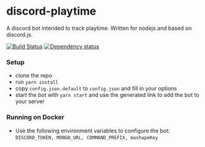 discord-playtime
=========
A discord bot intended to track playtime. Written for nodejs and based on discord.js.

[![Build Status](https://travis-ci.org/thiemok/discord-playtime.svg?branch=master)](https://travis-ci.org/thiemok/discord-playtime)
[![Dependency status](https://david-dm.org/thiemok/discord-playtime.svg)](https://david-dm.org/thiemok/discord-playtime)

### Setup
* clone the repo
* run `yarn install`
* copy `config.json.default` to `config.json` and fill in your options
* start the bot with `yarn start` and use the generated link to add the bot to your server

### Running on Docker
* Use the following environment variables to configure the bot: `DISCORD_TOKEN, MONGO_URL, COMMAND_PREFIX, mashapeKey`
